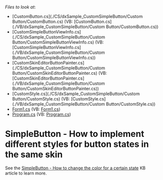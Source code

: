 <!-- default file list -->
*Files to look at*:

* [CustomButton.cs](./CS/dxSample_CustomSimpleButton/Custom Button/CustomButton.cs) (VB: [CustomButton.cs](./VB/dxSample_CustomSimpleButton/Custom Button/CustomButton.cs))
* [CustomSimpleButtonViewInfo.cs](./CS/dxSample_CustomSimpleButton/Custom Button/CustomSimpleButtonViewInfo.cs) (VB: [CustomSimpleButtonViewInfo.cs](./VB/dxSample_CustomSimpleButton/Custom Button/CustomSimpleButtonViewInfo.cs))
* [CustomSkinEditorButtonPainter.cs](./CS/dxSample_CustomSimpleButton/Custom Button/CustomSkinEditorButtonPainter.cs) (VB: [CustomSkinEditorButtonPainter.cs](./VB/dxSample_CustomSimpleButton/Custom Button/CustomSkinEditorButtonPainter.cs))
* [CustomStyle.cs](./CS/dxSample_CustomSimpleButton/Custom Button/CustomStyle.cs) (VB: [CustomStyle.cs](./VB/dxSample_CustomSimpleButton/Custom Button/CustomStyle.cs))
* [Form1.cs](./CS/dxSample_CustomSimpleButton/Form1.cs) (VB: [Form1.cs](./VB/dxSample_CustomSimpleButton/Form1.cs))
* [Program.cs](./CS/dxSample_CustomSimpleButton/Program.cs) (VB: [Program.cs](./VB/dxSample_CustomSimpleButton/Program.cs))
<!-- default file list end -->
# SimpleButton - How to implement different styles for button states in the same skin


See the <a href="https://www.devexpress.com/Support/Center/p/T154055">SimpleButton - How to change the color for a certain state</a> KB article to learn more.

<br/>


